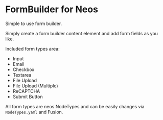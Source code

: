 # FormBuilder for Neos

Simple to use form builder.

Simply create a form builder content element and add form fields as you like.

Included form types area:
- Input
- Email
- Checkbox
- Textarea
- File Upload
- File Upload (Multiple)
- ReCAPTCHA
- Submit Button

All form types are neos NodeTypes and can be easily changes via `NodeTypes.yaml` and Fusion.
